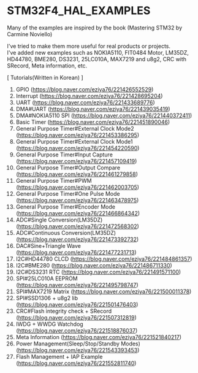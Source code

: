 # STM32F4_HAL_EXAMPLES
Many of the examples are inspired by the book (Mastering STM32 by Carmine Noviello)

I've tried to make them more useful for real products or projects.<br>
I've added new examples such as NOKIA5110, FIT0484 Motor, LM35DZ, HD44780, BME280, DS3231, 25LC010A, MAX7219 and u8g2, CRC with SRecord, Meta information, etc.
<br>

[ Tutorials(Written in Korean) ]<br>
1. GPIO (https://blog.naver.com/eziya76/221426552529)
2. Interrupt (https://blog.naver.com/eziya76/221428695204)
3. UART (https://blog.naver.com/eziya76/221433689776)
4. DMA#UART (https://blog.naver.com/eziya76/221439035419)
5. DMA#NOKIA5110 SPI (https://blog.naver.com/eziya76/221440372411)
6. Basic Timer (https://blog.naver.com/eziya76/221451890046)
7. General Purpose Timer#External Clock Mode2 (https://blog.naver.com/eziya76/221453386295)
8. General Purpose Timer#External Clock Mode1 (https://blog.naver.com/eziya76/221454220590)
9. General Purpose Timer#Input Capture (https://blog.naver.com/eziya76/221457109419)
10. General Purpose Timer#Output Compare (https://blog.naver.com/eziya76/221461279858)
11. General Purpose Timer#PWM (https://blog.naver.com/eziya76/221462003705)
12. General Purpose Timer#One Pulse Mode (https://blog.naver.com/eziya76/221463478975)
13. General Purpose Timer#Encoder Mode (https://blog.naver.com/eziya76/221466864342)
14. ADC#Single Conversion(LM35DZ) (https://blog.naver.com/eziya76/221472568302)
15. ADC#Continuous Conversion(LM35DZ) (https://blog.naver.com/eziya76/221473392732)
16. DAC#Sine+Triangle Wave (https://blog.naver.com/eziya76/221477231713)
17. I2C#HD44780 CLCD (https://blog.naver.com/eziya76/221484861357)
18. I2C#BME280 (https://blog.naver.com/eziya76/221486711330)
19. I2C#DS3231 RTC (https://blog.naver.com/eziya76/221491571100)
20. SPI#25LC010A EEPROM (https://blog.naver.com/eziya76/221495798747)
21. SPI#MAX7219 Matrix (https://blog.naver.com/eziya76/221500011378)
22. SPI#SSD1306 + u8g2 lib (https://blog.naver.com/eziya76/221501476403)
23. CRC#Flash integrity check + SRecord (https://blog.naver.com/eziya76/221507312819)
24. IWDG + WWDG Watchdog (https://blog.naver.com/eziya76/221518876037)
25. Meta Information (https://blog.naver.com/eziya76/221521840217)
26. Power Management(Sleep/Stop/Standby Modes) (https://blog.naver.com/eziya76/221543393453)
27. Flash Management + IAP Example (https://blog.naver.com/eziya76/221552811740)
